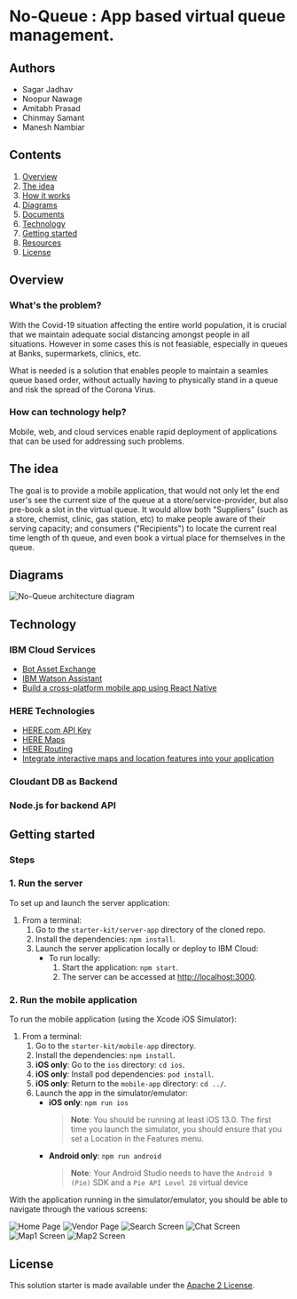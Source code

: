 # No-Queue : App based virtual queue management.

## Authors

- Sagar Jadhav
- Noopur Nawage
- Amitabh Prasad
- Chinmay Samant
- Manesh Nambiar

## Contents

1. [Overview](#overview)
2. [The idea](#the-idea)
3. [How it works](#how-it-works)
4. [Diagrams](#diagrams)
5. [Documents](#documents)
6. [Technology](#technology)
7. [Getting started](#getting-started)
8. [Resources](#resources)
9. [License](#license)

## Overview

### What's the problem?

With the Covid-19 situation affecting the entire world population, it is crucial that we maintain adequate social distancing amongst people in all situations.
However in some cases this is not feasiable, especially in queues at Banks, supermarkets, clinics, etc.

What is needed is a solution that enables people to maintain a seamles queue based order, without actually having to physically stand in a queue and risk the spread of the Corona Virus.

### How can technology help?

Mobile, web, and cloud services enable rapid deployment of applications that can be used for addressing such problems. 

## The idea

The goal is to provide a mobile application, that would not only let the end user's see the current size of the queue at a store/service-provider, but also pre-book a slot in the virtual queue.
It would allow both "Suppliers" (such as a store, chemist, clinic, gas station, etc) to make people aware of their serving capacity; and consumers ("Recipients") to locate the current real time length of th queue, and even book a virtual place for themselves in the queue.

## Diagrams

![No-Queue architecture diagram](/images/architecture-diagram.png)

## Technology

### IBM Cloud Services

- [Bot Asset Exchange](https://developer.ibm.com/code/exchanges/bots/)
- [IBM Watson Assistant](https://www.ibm.com/cloud/watson-assistant/)
- [Build a cross-platform mobile app using React Native](https://developer.ibm.com/technologies/mobile/patterns/build-a-cross-platform-mobile-app-to-search-company-news-and-gain-insights)

### HERE Technologies

- [HERE.com API Key](https://developer.here.com/ref/IBM_starterkit_Covid?create=Freemium-Basic)
- [HERE Maps](https://developer.here.com/products/maps)
- [HERE Routing](https://developer.here.com/products/routing)
- [Integrate interactive maps and location features into your application](https://developer.here.com/documentation/)

### Cloudant DB as Backend

### Node.js for backend API 

## Getting started


### Steps


### 1. Run the server

To set up and launch the server application:

1. From a terminal:
    1. Go to the `starter-kit/server-app` directory of the cloned repo.
    1. Install the dependencies: `npm install`.
    1. Launch the server application locally or deploy to IBM Cloud:
        - To run locally:
            1. Start the application: `npm start`.
            1. The server can be accessed at <http://localhost:3000>.
        
### 2. Run the mobile application

To run the mobile application (using the Xcode iOS Simulator):

1. From a terminal:
    1. Go to the `starter-kit/mobile-app` directory.
    1. Install the dependencies: `npm install`.
    1. **iOS only**: Go to the `ios` directory: `cd ios`.
    1. **iOS only**: Install pod dependencies: `pod install`.
    1. **iOS only**: Return to the `mobile-app` directory: `cd ../`.
    1. Launch the app in the simulator/emulator:
        - **iOS only**: `npm run ios`
            > **Note**: You should be running at least iOS 13.0. The first time you launch the simulator, you should ensure that you set a Location in the Features menu.
        - **Android only**: `npm run android`
            > **Note**: Your Android Studio needs to have the `Android 9 (Pie)` SDK and a `Pie API Level 28` virtual device

With the application running in the simulator/emulator, you should be able to navigate through the various screens:

![Home Page](/images/0-screen-home.png)
![Vendor Page](/images/1-screen-donate.png)
![Search Screen](/images/2-screen-search.png)
![Chat Screen](/images/5-screen-chat.png)
![Map1 Screen](/images/3-screen-map.png)
![Map2 Screen](/images/4-screen-map.png)


## License

This solution starter is made available under the [Apache 2 License](LICENSE).
